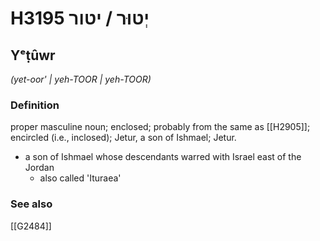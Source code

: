 # H3195 יְטוּר / יטור

## Yᵉṭûwr

_(yet-oor' | yeh-TOOR | yeh-TOOR)_

### Definition

proper masculine noun; enclosed; probably from the same as [[H2905]]; encircled (i.e., inclosed); Jetur, a son of Ishmael; Jetur.

- a son of Ishmael whose descendants warred with Israel east of the Jordan
    - also called 'Ituraea'
### See also

[[G2484]]

